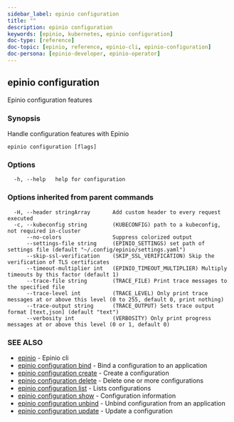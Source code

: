 ```yaml
---
sidebar_label: epinio configuration
title: ""
description: epinio configuration
keywords: [epinio, kubernetes, epinio configuration]
doc-type: [reference]
doc-topic: [epinio, reference, epinio-cli, epinio-configuration]
doc-persona: [epinio-developer, epinio-operator]
---
```

## epinio configuration

Epinio configuration features

### Synopsis

Handle configuration features with Epinio

```
epinio configuration [flags]
```

### Options

```
  -h, --help   help for configuration
```

### Options inherited from parent commands

```
  -H, --header stringArray       Add custom header to every request executed
  -c, --kubeconfig string        (KUBECONFIG) path to a kubeconfig, not required in-cluster
      --no-colors                Suppress colorized output
      --settings-file string     (EPINIO_SETTINGS) set path of settings file (default "~/.config/epinio/settings.yaml")
      --skip-ssl-verification    (SKIP_SSL_VERIFICATION) Skip the verification of TLS certificates
      --timeout-multiplier int   (EPINIO_TIMEOUT_MULTIPLIER) Multiply timeouts by this factor (default 1)
      --trace-file string        (TRACE_FILE) Print trace messages to the specified file
      --trace-level int          (TRACE_LEVEL) Only print trace messages at or above this level (0 to 255, default 0, print nothing)
      --trace-output string      (TRACE_OUTPUT) Sets trace output format [text,json] (default "text")
      --verbosity int            (VERBOSITY) Only print progress messages at or above this level (0 or 1, default 0)
```

### SEE ALSO

* [epinio](../epinio.md)	 - Epinio cli
* [epinio configuration bind](./epinio_configuration_bind.md)	 - Bind a configuration to an application
* [epinio configuration create](./epinio_configuration_create.md)	 - Create a configuration
* [epinio configuration delete](./epinio_configuration_delete.md)	 - Delete one or more configurations
* [epinio configuration list](./epinio_configuration_list.md)	 - Lists configurations
* [epinio configuration show](./epinio_configuration_show.md)	 - Configuration information
* [epinio configuration unbind](./epinio_configuration_unbind.md)	 - Unbind configuration from an application
* [epinio configuration update](./epinio_configuration_update.md)	 - Update a configuration

